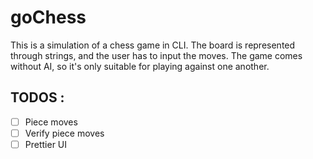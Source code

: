 # goChess

This is a simulation of a chess game in CLI. The board is
represented through strings, and the user has to input the moves.
The game comes without AI, so it's only suitable for playing against one another.

## TODOS :
- [ ] Piece moves
- [ ] Verify piece moves
- [ ] Prettier UI
